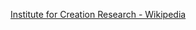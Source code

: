 ﻿[Institute for Creation Research - Wikipedia](https://en.wikipedia.org/wiki/Institute_for_Creation_Research)